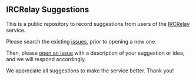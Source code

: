 ## IRCRelay Suggestions

This is a public repository to record suggestions from users of the [IRCRelay](https://www.ircrelay.com) service.

Please search the existing [issues](https://github.com/ircrelay/suggestions/issues), prior to opening a new one.

Then, please [open an issue](https://github.com/ircrelay/suggestions/issues/new) with a description of your suggestion or idea, and we will respond accordingly.

We appreciate all suggestions to make the service better. Thank you!
